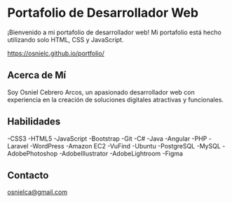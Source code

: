 # Portafolio de Desarrollador Web
¡Bienvenido a mi portafolio de desarrollador web!
Mi portafolio está hecho utilizando solo HTML, CSS y JavaScript.

https://osnielc.github.io/portfolio/

## Acerca de Mí

Soy Osniel Cebrero Arcos, un apasionado desarrollador web con experiencia en la creación de soluciones digitales atractivas y funcionales.

## Habilidades

-CSS3
-HTML5
-JavaScript
-Bootstrap
-Git
-C#
-Java
-Angular
-PHP
-Laravel
-WordPress
-Amazon EC2
-VuFind
-Ubuntu
-PostgreSQL
-MySQL
-AdobePhotoshop
-AdobeIllustrator
-AdobeLightroom
-Figma

## Contacto

osnielca@gmail.com
